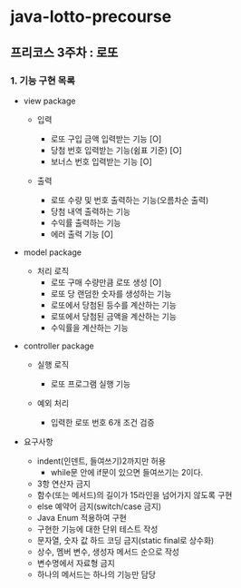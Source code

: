 # java-lotto-precourse
## 프리코스 3주차 : 로또
### 1. 기능 구현 목록
* view package
  * 입력
    * 로또 구입 금액 입력받는 기능 [O]
    * 당첨 번호 입력받는 기능(쉼표 기준) [O]
    * 보너스 번호 입력받는 기능 [O]
  
  * 출력
    * 로또 수량 및 번호 출력하는 기능(오름차순 출력)
    * 당첨 내역 출력하는 기능
    * 수익률 출력하는 기능
    * 에러 출력 기능 [O]
  
* model package
  * 처리 로직
    * 로또 구매 수량만큼 로또 생성 [O]
    * 로또 당 랜덤한 숫자를 생성하는 기능
    * 로또에서 당첨된 등수를 계산하는 기능
    * 로또에서 당첨된 금액을 계산하는 기능
    * 수익률을 계산하는 기능
  
  
* controller package
  * 실행 로직
    * 로또 프로그램 실행 기능

  * 예외 처리
    * 입력한 로또 번호 6개 조건 검증
  

* 요구사항
  * indent(인덴트, 들여쓰기)2까지만 허용
    * while문 안에 if문이 있으면 들여쓰기는 2이다.
  * 3항 연산자 금지
  * 함수(또는 메서드)의 길이가 15라인을 넘어가지 않도록 구현
  * else 예약어 금지(switch/case 금지)
  * Java Enum 적용하여 구현
  * 구현한 기능에 대한 단위 테스트 작성
  * 문자열, 숫자 값 하드 코딩 금지(static final로 상수화)
  * 상수, 멤버 변수, 생성자 메서드 순으로 작성
  * 변수명에서 자료형 금지
  * 하나의 메서드는 하나의 기능만 담당
    
   